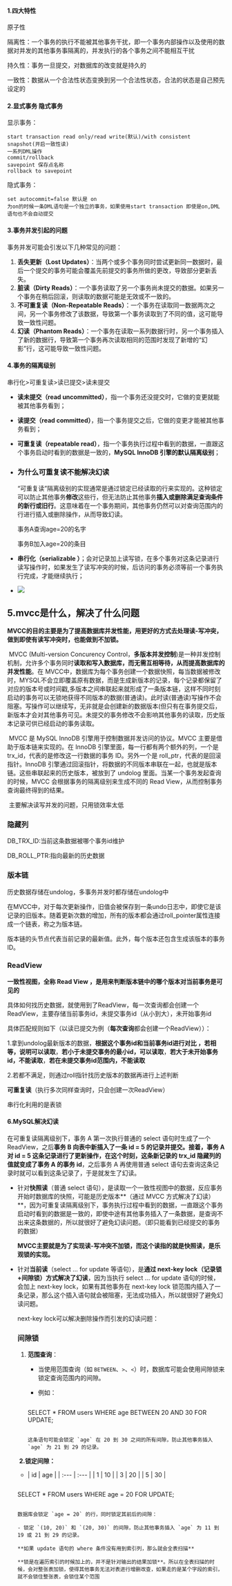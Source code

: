 #### 1.四大特性

原子性

隔离性：一个事务的执行不能被其他事务干扰，即一个事务内部操作以及使用的数据对并发的其他事务事隔离的，并发执行的各个事务之间不能相互干扰

持久性：事务一旦提交，对数据库的改变就是持久的

一致性：数据从一个合法性状态变换到另一个合法性状态，合法的状态是自己预先设定的

#### 2.显式事务 隐式事务

显示事务：

```mysql
start transaction read only/read write(默认)/with consistent snapshot(开启一致性读)
一系列DML操作
commit/rollback
savepoint 保存点名称
rollback to savepoint
```

隐式事务：

```mysql
set autocommit=false 默认是 on
为on的时候一条DML语句是一个独立的事务，如果使用start transaction 即使是on,DML语句也不会自动提交
```

#### 3.事务并发引起的问题

事务并发可能会引发以下几种常见的问题：

1. **丢失更新（Lost Updates）**：当两个或多个事务同时尝试更新同一数据时，最后一个提交的事务可能会覆盖先前提交的事务所做的更改，导致部分更新丢失。
2. **脏读（Dirty Reads）**：一个事务读取了另一个事务尚未提交的数据。如果另一个事务在稍后回滚，则读取的数据可能是无效或不一致的。
3. **不可重复读（Non-Repeatable Reads）**：一个事务在读取同一数据两次之间，另一个事务修改了该数据，导致第一个事务读取到了不同的值，这可能导致一致性问题。
4. **幻读（Phantom Reads）**：一个事务在读取一系列数据行时，另一个事务插入了新的数据行，导致第一个事务再次读取相同的范围时发现了新增的“幻影”行，这可能导致一致性问题。

#### 4.事务的隔离级别

串行化>可重复读>读已提交>读未提交

- **读未提交（read uncommitted）**，指一个事务还没提交时，它做的变更就能被其他事务看到；

- **读提交（read committed）**，指一个事务提交之后，它做的变更才能被其他事务看到；

- **可重复读（repeatable read）**，指一个事务执行过程中看到的数据，一直跟这个事务启动时看到的数据是一致的，**MySQL InnoDB 引擎的默认隔离级别**；

- ### 为什么可重复读不能解决幻读

  “可重复读”隔离级别的实现通常是通过锁定已经读取的行来实现的。这种锁定可以防止其他事务**修改**这些行，但无法防止其他事务**插入或删除满足查询条件的新行或旧行**。这意味着在一个事务期间，其他事务仍然可以对查询范围内的行进行插入或删除操作，从而导致幻读。

  事务A查询age=20的名字

  事务B加入age=20的条目

- **串行化（serializable ）**；会对记录加上读写锁，在多个事务对这条记录进行读写操作时，如果发生了读写冲突的时候，后访问的事务必须等前一个事务执行完成，才能继续执行；

- ![](D:\学习笔记\MySQL\picture\Snipaste_2024-02-08_03-02-52.png)

## 5.mvcc是什么，解决了什么问题

**MVCC的目的主要是为了提高数据库并发性能，用更好的方式去处理读-写冲突，做到即使有读写冲突时，也能做到不加锁。**

​	MVCC (Multi-version Concurency Control，**多版本并发控制**)是一种并发控制机制，允许多个事务同时**读取和写入数据库，而无需互相等待，从而提高数据库的并发性能**。在 MVCC中，数据库为每个事务创建一个数据快照，每当数据被修改时，MYSQL不会立即覆盖原有数据，而是生成新版本的记录，每个记录都保留了对应的版本号或时间戳,多版本之间串联起来就形成了一条版本链，这样不同时刻启动的事务可以无锁地获得不同版本的数据(普通读)。此时读(普通读)写操作不会阻塞。写操作可以继续写，无非就是会创建新的数据版本(但只有在事务提交后，新版本才会对其他事务可见。未提交的事务修改不会影响其他事务的读取，历史版本记录可供已经启动的事务读取。

​	MVCC 是 MySQL InnoDB 引擎用于控制数据并发访问的协议。MVCC 主要是借助于版本链来实现的。在 InnoDB 引擎里面，每一行都有两个额外的列，一个是 trx_id，代表的是修改这一行数据的事务 ID。另外一个是 roll_ptr，代表的是回滚指针。InnoDB 引擎通过回滚指针，将数据的不同版本串联在一起，也就是版本链。这些串联起来的历史版本，被放到了 undolog 里面。当某一个事务发起查询的时候，MVCC 会根据事务的隔离级别来生成不同的 Read View，从而控制事务查询最终得到的结果。

​	主要解决读写并发的问题，只用锁效率太低

### 隐藏列

DB_TRX_ID:当前这条数据被哪个事务id维护

DB_ROLL_PTR:指向最新的历史数据

### **版本链**

历史数据存储在undolog，多事务并发时都存储在undolog中

在MVCC中，对于每次更新操作，旧值会被保存到一条undo日志中，即使它是该记录的旧版本。随着更新次数的增加，所有的版本都会通过roll_pointer属性连接成一个链表，称之为版本链。

版本链的头节点代表当前记录的最新值。此外，每个版本还包含生成该版本的事务ID。

### **ReadView**

**一致性视图，全称 Read View ，是用来判断版本链中的哪个版本对当前事务是可见的**

具体如何找历史数据，就使用到了ReadView，每一次查询都会创建一个ReadView，主要存储当前事务id，未提交事务id（从小到大），未开始事务id

具体匹配规则如下（以读已提交为例（**每次查询**都会创建一个ReadView））：

1.拿到undolog最新版本的数据，**根据这个事务id和当前事务id进行对比 ，若相等，说明可以读取**，**若小于未提交事务的最小id，可以读取**，**若大于未开始事务id，不能读取**，**若在未提交事务id范围内，不能读取**

2.若都不满足，则通过roll指针找历史版本的数据再进行上述判断

**可重复读**（执行多次同样查询时，只会创建一次ReadView）

串行化利用的是表锁

#### 6.MySQL解决幻读

在可重复读隔离级别下，事务 A 第一次执行普通的 select 语句时生成了一个 ReadView，之后**事务 B 向表中新插入了一条 id = 5 的记录并提交。**接着，事务 **A 对 id = 5 这条记录进行了更新操作**，在这个时刻，这条**新记录的 trx_id 隐藏列的值就变成了事务 A 的事务 id**，之后事务 A 再使用普通 select 语句去查询这条记录时就可以看到这条记录了，于是就发生了幻读。

- 针对**快照读**（普通 select 语句），是读取一个一致性视图中的数据，反应事务开始时数据库的快照，可能是历史版本**（通过 MVCC 方式解决了幻读）**，因为可重复读隔离级别下，事务执行过程中看到的数据，一直跟这个事务启动时看到的数据是一致的，即使中途有其他事务插入了一条数据，是查询不出来这条数据的，所以就很好了避免幻读问题。（即只能看到已经提交的事务的数据）

  **MVCC主要就是为了实现读-写冲突不加锁，而这个读指的就是快照读，是乐观锁的实现。**

- 针对**当前读**（select ... for update 等语句），是**通过 next-key lock（记录锁+间隙锁）方式解决了幻读**，因为当执行 select ... for update 语句的时候，会加上 next-key lock，如果有其他事务在 next-key lock 锁范围内插入了一条记录，那么这个插入语句就会被阻塞，无法成功插入，所以就很好了避免幻读问题。

  next-key lock可以解决删除操作而引发的幻读问题：

  ### 间隙锁

  1. **范围查询**：

     - 当使用范围查询（如 `BETWEEN`、`>`、`<`）时，数据库可能会使用间隙锁来锁定查询范围内的间隙。

     - 例如：

       ```
     SELECT * FROM users WHERE age BETWEEN 20 AND 30 FOR UPDATE;
       ```
  
       这条语句可能会锁定 `age` 在 20 到 30 之间的所有间隙，防止其他事务插入 `age` 为 21 到 29 的记录。

  ​    **2.锁定间隙：**

  - | id   | age  |
  | :--- | :--- |
    | 1    | 10   |
    | 3    | 20   |
    | 5    | 30   |
  
    ```
  SELECT * FROM users WHERE age = 20 FOR UPDATE;
    ```
  
    数据库会锁定 `age = 20` 的行，同时锁定其前后的间隙：

    - 锁定 `(10, 20)` 和 `(20, 30)` 的间隙，防止其他事务插入 `age` 为 11 到 19 或 21 到 29 的记录。

  **如果 update 语句的 where 条件没有用到索引列，那么就会全表扫描**

  **锁是在遍历索引的时候加上的，并不是针对输出的结果加锁**。所以在全表扫描的时候，会对整张表加锁，使得其他事务无法对表进行增删改查，如果走的是某个字段的索引，就不会锁住整张表，会锁住某个范围